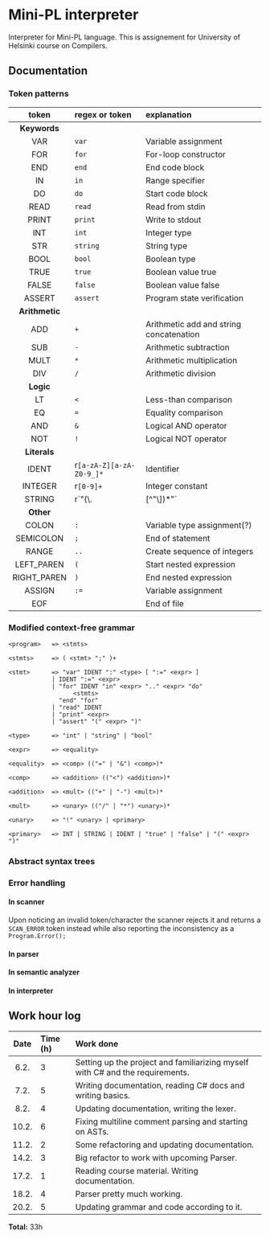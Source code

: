 # Mini-PL interpreter

Interpreter for Mini-PL language.
This is assignement for University of Helsinki course on Compilers.

## Documentation

### Token patterns

|     token      | regex or token           | explanation                             |
| :------------: | :----------------------- | :-------------------------------------- |
|  **Keywords**  |
|      VAR       | `var`                    | Variable assignment                     |
|      FOR       | `for`                    | For-loop constructor                    |
|      END       | `end`                    | End code block                          |
|       IN       | `in`                     | Range specifier                         |
|       DO       | `do`                     | Start code block                        |
|      READ      | `read`                   | Read from stdin                         |
|     PRINT      | `print`                  | Write to stdout                         |
|      INT       | `int`                    | Integer type                            |
|      STR       | `string`                 | String type                             |
|      BOOL      | `bool`                   | Boolean type                            |
|      TRUE      | `true`                   | Boolean value true                      |
|     FALSE      | `false`                  | Boolean value false                     |
|     ASSERT     | `assert`                 | Program state verification              |
| **Arithmetic** |
|      ADD       | `+`                      | Arithmetic add and string concatenation |
|      SUB       | `-`                      | Arithmetic subtraction                  |
|      MULT      | `*`                      | Arithmetic multiplication               |
|      DIV       | `/`                      | Arithmetic division                     |
|   **Logic**    |
|       LT       | `<`                      | Less-than comparison                    |
|       EQ       | `=`                      | Equality comparison                     |
|      AND       | `&`                      | Logical AND operator                    |
|      NOT       | `!`                      | Logical NOT operator                    |
|  **Literals**  |
|     IDENT      | r`[a-zA-Z][a-zA-Z0-9_]*` | Identifier                              |
|    INTEGER     | r`[0-9]+`                | Integer constant                        |
|     STRING     | r`\"(\\.|[^"\\])*\"`     | String constant                         |
|   **Other**    |
|     COLON      | `:`                      | Variable type assignment(?)             |
|   SEMICOLON    | `;`                      | End of statement                        |
|     RANGE      | `..`                     | Create sequence of integers             |
|   LEFT_PAREN   | `(`                      | Start nested expression                 |
|  RIGHT_PAREN   | `)`                      | End nested expression                   |
|     ASSIGN     | `:=`                     | Variable assignment                     |
|      EOF       |                          | End of file                             |

### Modified context-free grammar

```
<program>   => <stmts>

<stmts>     => ( <stmt> ";" )+

<stmt>      => "var" IDENT ":" <type> [ ":=" <expr> ]
            | IDENT ":=" <expr>
            | "for" IDENT "in" <expr> ".." <expr> "do"
                  <stmts>
              "end" "for"
            | "read" IDENT
            | "print" <expr>
            | "assert" "(" <expr> ")"

<type>      => "int" | "string" | "bool"

<expr>      => <equality>

<equality>  => <comp> (("=" | "&") <comp>)*

<comp>      => <addition> (("<") <addition>)*

<addition>  => <mult> (("+" | "-") <mult>)*

<mult>      => <unary> (("/" | "*") <unary>)*

<unary>     => "!" <unary> | <primary>

<primary>   => INT | STRING | IDENT | "true" | "false" | "(" <expr> ")"
```

### Abstract syntax trees

### Error handling

#### In scanner

Upon noticing an invalid token/character the scanner rejects it
and returns a `SCAN_ERROR` token instead
while also reporting the inconsistency as a `Program.Error();`

#### In parser

#### In semantic analyzer

#### In interpreter

## Work hour log

| Date  | Time (h) | Work done                                                                     |
| :---: | :------- | :---------------------------------------------------------------------------- |
| 6.2.  | 3        | Setting up the project and familiarizing myself with C# and the requirements. |
| 7.2.  | 5        | Writing documentation, reading C# docs and writing basics.                    |
| 8.2.  | 4        | Updating documentation, writing the lexer.                                    |
| 10.2. | 6        | Fixing multiline comment parsing and starting on ASTs.                        |
| 11.2. | 2        | Some refactoring and updating documentation.                                  |
| 14.2. | 3        | Big refactor to work with upcoming Parser.                                    |
| 17.2. | 1        | Reading course material. Writing documentation.                               |
| 18.2. | 4        | Parser pretty much working.                                                   |
| 20.2. | 5        | Updating grammar and code according to it.                                    |

**Total:** 33h
